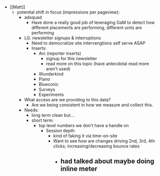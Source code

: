 - [[Matt]]
	- potential shift in focus (impressions per pageview):
		- adsquad
			- Have done a really good job of leveraging GaM to detect how different placements are performing, different units are performing
		- LG: newsletter signups & interruptions
			- Need to democratize site intervengtions self serve ASAP
			- Inserts:
				- Arc (reporter inserts)
					- signup for this newsletter
					- read more on this topic (have antecdotal read more aren't used)
				- Wunderkind
				- Piano
				- Blueconic
				- Surveys
				- Experiments
		- What access are we providing to this data?
			- Are we being consistent in how we measure and collect this.
		- Needs:
			- long term clean but...
			- short term:
				- top level numbers we don't have a handle on
					- Session depth
						- kind of faking it via time-on-site
						- Want to see how are changes driving 2nd, 3rd, 4th clicks; increasing/decreasing bounce rates
							- had talked about maybe doing inline meter
								-